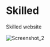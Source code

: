 # Skilled
Skilled website

![Screenshot_2](https://user-images.githubusercontent.com/87645525/230747992-05e945e5-afe1-4760-9791-28967d935708.jpg)
